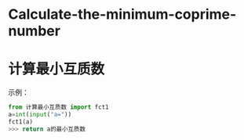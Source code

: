 # Calculate-the-minimum-coprime-number
计算最小互质数
====
示例：
```python
from 计算最小互质数 import fct1
a=int(input("a="))
fct1(a)
>>> return a的最小互质数
```
